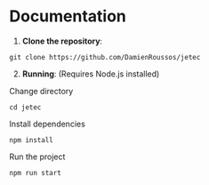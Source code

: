 # Documentation

1. **Clone the repository**:

```
git clone https://github.com/DamienRoussos/jetec
```

2. **Running**:  (Requires Node.js installed)

Change directory
```
cd jetec
```

Install dependencies
```
npm install
```

Run the project
```
npm run start
```

